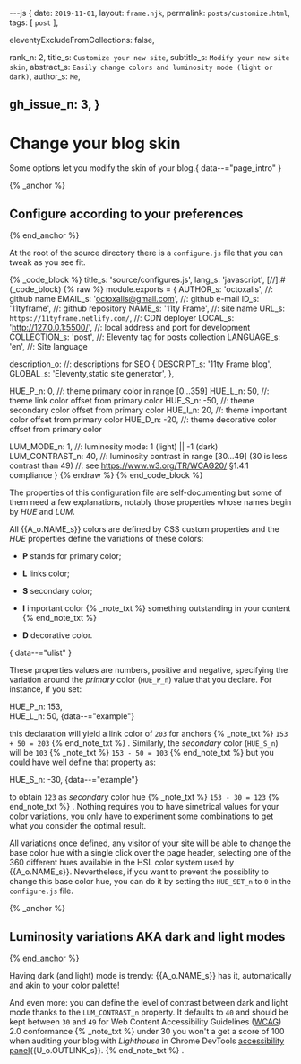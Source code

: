 ---js
{
  date:      `2019-11-01`,
  layout:    `frame.njk`,
  permalink: `posts/customize.html`,
  tags:      [ `post` ],

  eleventyExcludeFromCollections: false,

  rank_n:     2,
  title_s:    `Customize your new site`,
  subtitle_s: `Modify your new site skin`,
  abstract_s: `Easily change colors and luminosity mode (light or dark)`,
  author_s:   `Me`,

  gh_issue_n: 3,
}
---
[comment]: # (======== Post ========)
# Change your blog skin

Some options let you modify the skin of your blog.{ data--="page_intro" }

{% _anchor %}
## Configure according to your preferences
{% end_anchor %}

<slot-slice>
<slot-css prism_css/>
<slot-css prism_ui/>
<slot-js prism_js/>

At the root of the source directory there is a `configure.js` file that you can tweak as you see fit.


{% _code_block %}
    title_s: 'source/configures.js',
    lang_s: 'javascript',
[//]:#(_code_block)
{% raw %}
module.exports =
{
  AUTHOR_s:     'octoxalis',                       //: github name
  EMAIL_s:      'octoxalis@gmail.com',             //: github e-mail
  ID_s:         '11tyframe',                       //: github repository
  NAME_s:       '11ty Frame',                      //: site name
  URL_s:        `https://11tyframe.netlify.com/`,  //: CDN deployer
  LOCAL_s:      'http://127.0.0.1:5500/',          //: local address and port for development
  COLLECTION_s: 'post',                            //: Eleventy tag for posts collection
  LANGUAGE_s:   'en',                              //: Site language

  description_o:                                   //: descriptions for SEO
  {
    DESCRIPT_s: '11ty Frame blog',
    GLOBAL_s:   'Eleventy,static site generator',
  },

  HUE_P_n: 0,        //: theme primary color in range [0...359]
  HUE_L_n: 50,       //: theme link color offset from primary color
  HUE_S_n: -50,      //: theme secondary color offset from primary color
  HUE_I_n: 20,       //: theme important color offset from primary color
  HUE_D_n: -20,      //: theme decorative color offset from primary color

  LUM_MODE_n:     1,   //: luminosity mode: 1 (light) || -1 (dark)
  LUM_CONTRAST_n: 40,  //: luminosity contrast in range [30...49] (30 is less contrast than 49)
                       //: see https://www.w3.org/TR/WCAG20/ §1.4.1 compliance
}
{% endraw %}
{% end_code_block %}


The properties of this configuration file are self-documenting but some of them need a few explanations, notably those properties whose names begin by _HUE_ and _LUM_.

All {{A_o.NAME_s}} colors are defined by CSS custom properties and the _HUE_ properties define the variations of these colors:
+ **P** stands for primary color;
+ **L** links color;
+ **S** secondary color;
+ **I** important color
{% _note_txt %}
something outstanding in your content
{% end_note_txt %}

+ **D** decorative color.

{ data--="ulist" }

These properties values are numbers, positive and negative, specifying the variation around the _primary_ color (`HUE_P_n`) value that you declare.
For instance, if you set:

HUE_P_n: 153,<br/>
HUE_L_n: 50,
{data--="example"}

this declaration will yield a link color of `203` for anchors
{% _note_txt %}
`153 + 50 = 203`
{% end_note_txt %}
. Similarly, the _secondary_ color (`HUE_S_n`) will be `103`
{% _note_txt %}
`153 - 50 = 103`
{% end_note_txt %}
but you could have well define that property as:

HUE_S_n: -30,
{data--="example"}

to obtain `123` as _secondary_ color hue
{% _note_txt %}
`153 - 30 = 123`
{% end_note_txt %}
. Nothing requires you to have simetrical values for your color variations, you only have to experiment some combinations to get what you consider the optimal result.

All variations once defined, any visitor of your site will be able to change the base color hue with a single click over the page header, selecting one of the 360 different hues available in the HSL color system used by {{A_o.NAME_s}}. Nevertheless, if you want to prevent the possiblity to change this base color hue, you can do it by setting the `HUE_SET_n` to `0` in the `configure.js` file.

</slot-slice>

{% _anchor %}
## Luminosity variations AKA dark and light modes
{% end_anchor %}

<slot-slice>

Having dark (and light) mode is trendy: {{A_o.NAME_s}} has it, automatically and akin to your color palette!

And even more: you can define the level of contrast between dark and light mode thanks to the `LUM_CONTRAST_n` property. It defaults to `40` and should be kept between `30` and `49` for Web Content Accessibility Guidelines ([WCAG]) 2.0 conformance
{% _note_txt %}
under 30 you won't a get a score of 100 when auditing your blog with _Lighthouse_ in Chrome DevTools [accessibility panel]{{U_o.OUTLINK_s}}.
{% end_note_txt %}
.

</slot-slice>

[comment]: # (======== Links ========)

[WCAG]: https://www.w3.org/TR/WCAG20/
[accessibility panel]: https://developers.google.com/web/tools/chrome-devtools/accessibility/reference